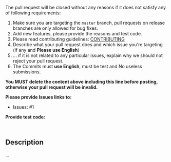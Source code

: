 The pull request will be closed without any reasons if it does not satisfy any of following requirements:

1. Make sure you are targeting the `master` branch, pull requests on release branches are only allowed for bug fixes.
2. Add new features, please provide the reasons and test code.
3. Please read contributing guidelines: [CONTRIBUTING](https://github.com/kamagasaki/robotgo/blob/master/CONTRIBUTING.md)
4. Describe what your pull request does and which issue you're targeting (if any and **Please use English**)
5. ... if it is not related to any particular issues, explain why we should not reject your pull request.
6. The Commits must **use English**, must be test and No useless submissions.

**You MUST delete the content above including this line before posting, otherwise your pull request will be invalid.**


**Please provide Issues links to:**

- Issues: #1

**Provide test code:**

```Go
    
```
    
## Description

...
